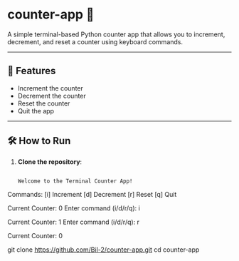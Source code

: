 # counter-app 🧮
A simple terminal-based Python counter app that allows you to increment, decrement, and reset a counter using keyboard commands.

---

## 🚀 Features

- Increment the counter
- Decrement the counter
- Reset the counter
- Quit the app

---

## 🛠️ How to Run

1. **Clone the repository**:
   ```bash

   Welcome to the Terminal Counter App!
Commands:
  [i] Increment
  [d] Decrement
  [r] Reset
  [q] Quit

Current Counter: 0
Enter command (i/d/r/q): i

Current Counter: 1
Enter command (i/d/r/q): r

Current Counter: 0

   git clone https://github.com/Bil-2/counter-app.git
   cd counter-app
